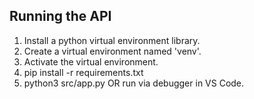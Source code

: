 ## Running the API

1. Install a python virtual environment library.
2. Create a virtual environment named 'venv'.
3. Activate the virtual environment.
4. pip install -r requirements.txt
5. python3 src/app.py OR run via debugger in VS Code.